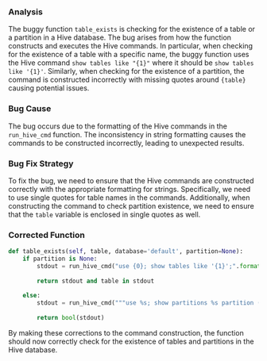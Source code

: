 ### Analysis
The buggy function `table_exists` is checking for the existence of a table or a partition in a Hive database. The bug arises from how the function constructs and executes the Hive commands. In particular, when checking for the existence of a table with a specific name, the buggy function uses the Hive command `show tables like "{1}"` where it should be `show tables like '{1}'`. Similarly, when checking for the existence of a partition, the command is constructed incorrectly with missing quotes around `{table}` causing potential issues.

### Bug Cause
The bug occurs due to the formatting of the Hive commands in the `run_hive_cmd` function. The inconsistency in string formatting causes the commands to be constructed incorrectly, leading to unexpected results.

### Bug Fix Strategy
To fix the bug, we need to ensure that the Hive commands are constructed correctly with the appropriate formatting for strings. Specifically, we need to use single quotes for table names in the commands. Additionally, when constructing the command to check partition existence, we need to ensure that the `table` variable is enclosed in single quotes as well.

### Corrected Function
```python
def table_exists(self, table, database='default', partition=None):
    if partition is None:
        stdout = run_hive_cmd("use {0}; show tables like '{1}';".format(database, table))
        
        return stdout and table in stdout
    
    else:
        stdout = run_hive_cmd("""use %s; show partitions %s partition ('%s')""" % (database, table, self.partition_spec(partition)))
        
        return bool(stdout)
``` 

By making these corrections to the command construction, the function should now correctly check for the existence of tables and partitions in the Hive database.